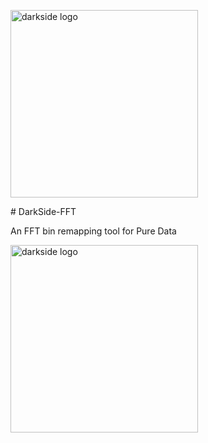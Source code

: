 <p align="left">
  <img src="https://github.com/tmartinez88/Darkside-FFT/blob/main/assets/logo.png?raw=true" width="300" title="darkside logo">
</p>
# DarkSide-FFT

 An FFT bin remapping tool for Pure Data

 <p align="left">
   <img src="https://github.com/tmartinez88/Darkside-FFT/blob/main/assets/darksideScreenshot.png?raw=true" width="300" title="darkside logo">
 </p>

